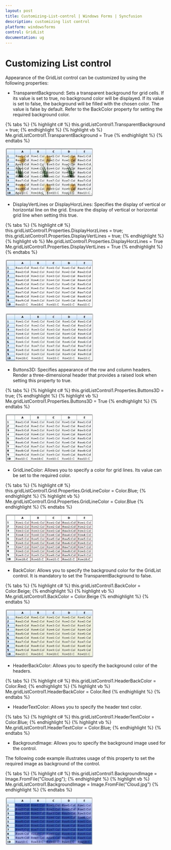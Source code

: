 ```yaml
---
layout: post
title: Customizing-List-control | Windows Forms | Syncfusion
description: customizing list control
platform: windowsforms
control: GridList
documentation: ug
---
```


# Customizing List control

Appearance of the GridList control can be customized by using the following properties:

* TransparentBackground: Sets a transparent background for grid cells. If its value is set to true, no background color will be displayed. If its value is set to false, the background will be filled with the chosen color. The value is false by default. Refer to the BackColor property for setting the required background color. 

{% tabs %}
{% highlight c# %}
this.gridListControl1.TransparentBackground = true;
{% endhighlight  %}
{% highlight vb %}
Me.gridListControl1.TransparentBackground = True
{% endhighlight  %}
{% endtabs %}

![](Customizing-List-control_images/Customizing-List-control_img1.jpeg) 

* DisplayVertLines or DisplayHorzLines: Specifies the display of vertical or horizontal line on the grid. Ensure the display of vertical or horizontal grid line when setting this true.

{% tabs %}
{% highlight c# %}
this.gridListControl1.Properties.DisplayHorzLines = true;
this.gridListControl1.Properties.DisplayVertLines = true;
{% endhighlight  %}
{% highlight vb %}
Me.gridListControl1.Properties.DisplayHorzLines = True
Me.gridListControl1.Properties.DisplayVertLines = True
{% endhighlight  %}
{% endtabs %}

![](Customizing-List-control_images/Customizing-List-control_img2.jpeg) 

![](Customizing-List-control_images/Customizing-List-control_img3.jpeg)

* Buttons3D: Specifies appearance of the row and column headers. Render a three-dimensional header that provides a raised look when setting this property to true. 

{% tabs %}
{% highlight c# %}
this.gridListControl1.Properties.Buttons3D = true;
{% endhighlight  %}
{% highlight vb %}
Me.gridListControl1.Properties.Buttons3D = True
{% endhighlight  %}
{% endtabs %}

![](Customizing-List-control_images/Customizing-List-control_img4.jpeg) 

* GridLineColor: Allows you to specify a color for grid lines. Its value can be set to the required color.

{% tabs %}
{% highlight c# %}
this.gridListControl1.Grid.Properties.GridLineColor = Color.Blue;
{% endhighlight  %}
{% highlight vb %}
Me.gridListControl1.Grid.Properties.GridLineColor = Color.Blue
{% endhighlight  %}
{% endtabs %}

![](Customizing-List-control_images/Customizing-List-control_img5.jpeg) 

* BackColor: Allows you to specify the background color for the GridList control. It is mandatory to set the TransparentBackground to false.

{% tabs %}
{% highlight c# %}
this.gridListControl1.BackColor = Color.Beige;
{% endhighlight  %}
{% highlight vb %}
Me.gridListControl1.BackColor = Color.Beige
{% endhighlight  %}
{% endtabs %}

![](Customizing-List-control_images/Customizing-List-control_img6.jpeg) 

* HeaderBackColor: Allows you to specify the background color of the headers.

{% tabs %}
{% highlight c# %}
this.gridListControl1.HeaderBackColor = Color.Red;
{% endhighlight  %}
{% highlight vb %}
Me.gridListControl1.HeaderBackColor = Color.Red
{% endhighlight  %}
{% endtabs %}

* HeaderTextColor: Allows you to specify the header text color. 

{% tabs %}
{% highlight c# %}
this.gridListControl1.HeaderTextColor = Color.Blue;
{% endhighlight %}
{% highlight vb %}
Me.gridListControl1.HeaderTextColor = Color.Blue;
{% endhighlight  %}
{% endtabs %}

* BackgroundImage: Allows you to specify the background image used for the control.

The following code example illustrates usage of this property to set the required image as background of the control.

{% tabs %}
{% highlight c# %}
this.gridListControl1.BackgroundImage = Image.FromFile("Cloud.jpg");
{% endhighlight  %}
{% highlight vb %}
Me.gridListControl1.BackgroundImage = Image.FromFile("Cloud.jpg")
{% endhighlight  %}
{% endtabs %}

![](Customizing-List-control_images/Customizing-List-control_img7.jpeg)
